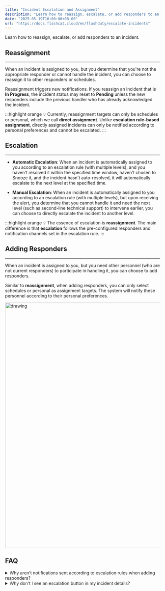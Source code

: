 ```yaml
---
title: "Incident Escalation and Assignment"
description: "Learn how to reassign, escalate, or add responders to an incident"
date: "2025-05-19T10:00:00+08:00"
url: "https://docs.flashcat.cloud/en/flashduty/escalate-incidents"
---
```


Learn how to reassign, escalate, or add responders to an incident.

## Reassignment
---

When an incident is assigned to you, but you determine that you're not the appropriate responder or cannot handle the incident, you can choose to reassign it to other responders or schedules.

Reassignment triggers new notifications. If you reassign an incident that is **In Progress**, the incident status may reset to **Pending** unless the new responders include the previous handler who has already acknowledged the incident.

:::highlight orange 💡 
Currently, reassignment targets can only be schedules or personal, which we call **direct assignment**. Unlike **escalation rule-based assignment**, directly assigned incidents can only be notified according to personal preferences and cannot be escalated.
:::


## Escalation
---

- **Automatic Escalation**: When an incident is automatically assigned to you according to an escalation rule (with multiple levels), and you haven't resolved it within the specified time window, haven't chosen to Snooze it, and the incident hasn't auto-resolved, it will automatically escalate to the next level at the specified time.

- **Manual Escalation**: When an incident is automatically assigned to you according to an escalation rule (with multiple levels), but upon receiving the alert, you determine that you cannot handle it and need the next level (such as second-line technical support) to intervene earlier, you can choose to directly escalate the incident to another level.

:::highlight orange 💡 
The essence of escalation is **reassignment**. The main difference is that **escalation** follows the pre-configured responders and notification channels set in the escalation rule.
:::

## Adding Responders
---

When an incident is assigned to you, but you need other personnel (who are not current responders) to participate in handling it, you can choose to add responders.

Similar to **reassignment**, when adding responders, you can only select schedules or personal as assignment targets. The system will notify these personnel according to their personal preferences.

<img src="https://download.flashcat.cloud/flashduty/doc/en/fd/escalate-1.png" alt="drawing" width="800"/>


## FAQ

<details>
  <summary>Why aren't notifications sent according to escalation rules when adding responders?</summary>
  
  Adding responders and reassignment default to personal notification preferences, which you can update in your personal settings page. In the future, we will support modifying notification methods during assignment.
</details>
<details>
  <summary>Why don't I see an escalation button in my incident details?</summary>
  
  The escalation button is only available when an incident is assigned according to an escalation rule. When you choose direct assignment (such as specifying an individual through reassignment), the incident is not associated with any escalation rule and cannot be escalated through rules.
</details>

